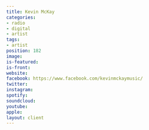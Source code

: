 ```yaml
---
title: Kevin McKay
categories:
- radio
- digital
- artist
tags:
- artist
position: 182
image: 
is-featured: 
is-front: 
website: 
facebook: https://www.facebook.com/kevinmckaymusic/
twitter: 
instagram: 
spotify: 
soundcloud: 
youtube: 
apple: 
layout: client
---
```


